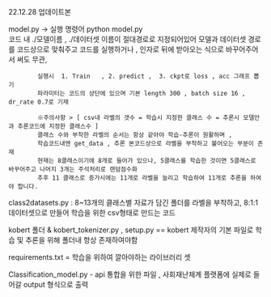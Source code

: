 22.12.28 업데이트본

model.py -> 실행 명령어 python model.py  
            코드 내 ./모델이름 , ./데이터셋 이름이 절대경로로 지정되어있어 모델과 데이터셋 경로를 코드상으로 맞춰주고 
            코드를 실행하거나 , 인자로 뒤에 받아오는 식으로 바꾸어주어서 써도 무관,
            
            실행시  1. Train   , 2. predict ,  3. ckpt로 loss , acc 그래프 뽑기 
            파라미터는 코드의 상단에 있으며 기본 length 300 , batch size 16 , dr_rate 0.7로 기재 
            
            ※주의사항 > [ csv내 라벨의 갯수 = 학습시 지정한 클래스 수 = 추론시 모델안과 추론코드에 지정한 클래스수 ]
            클래스 수와 부착한 라벨의 순서는 항상 같아야 학습-추론이 원활하며 , 
            학습코드내엔 get_data , 추론 본코드상으로 라벨을 부착하고 불어오는 부분이 존재
            현재는 8클래스이기에 8개로 들어가 있으나, 5클래스를 학습한 것이면 5클래스로 바꾸어주고 나머지 3개는 주석처리로 랜덤점수화
            추후 11 클래스로 증가시에는 11개로 라벨을 늘리고 학습하여 11개로 추론을 하여야 합니다.
           
class2datasets.py : 8~13개의 클래스별 자료가 담긴 폴더를 라벨을 부착하고, 
                    8:1:1 데이터셋으로 만들어 학습을 위한 csv형태로 만드는 코드 
                    
kobert 폴더 & kobert_tokenizer.py , setup.py  == kobert 제작자의 기본 파일로 학습 및 추론을 위해 폴더내 항상 존재하여야함 

requirements.txt =  학습을 위하여 깔아야하는 라이브러리 셋 

Classification_model.py - api 통합을 위한 파일 , 사회재난체계 플랫폼에 실제로 들어갈 output 형식으로 출력
